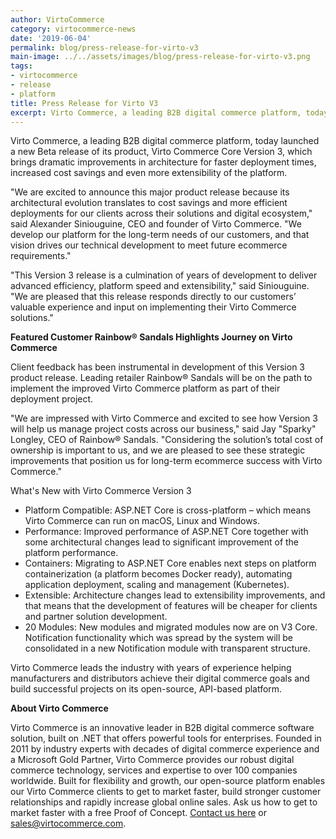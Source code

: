 ```yaml
---
author: VirtoCommerce
category: virtocommerce-news
date: '2019-06-04'
permalink: blog/press-release-for-virto-v3
main-image: ../../assets/images/blog/press-release-for-virto-v3.png
tags:
- virtocommerce
- release
- platform
title: Press Release for Virto V3
excerpt: ​​Virto Commerce, a leading B2B digital commerce platform, today launched a new Beta release of its product, Virto Commerce Core Version 3
---
```

<p class="text">
    ​​Virto Commerce, a leading B2B digital commerce platform, today launched a new Beta release of its product, Virto Commerce Core Version 3, which brings dramatic improvements in
    architecture for faster deployment times, increased cost savings and even more extensibility of the platform.
</p>
<p class="text">
    "We are excited to announce this major product release because its architectural evolution translates to cost savings and more efficient deployments for our clients across their
    solutions and digital ecosystem," said Alexander Siniouguine, CEO and founder of Virto Commerce. "We develop our platform for the long-term needs of our customers, and that vision
    drives our technical development to meet future ecommerce requirements."
</p>
<p class="text">
    "This Version 3 release is a culmination of years of development to deliver advanced efficiency, platform speed and extensibility," said Siniouguine. "We are pleased that this
    release responds directly to our customers’ valuable experience and input on implementing their Virto Commerce solutions."
</p>
<strong class="text">
    Featured Customer Rainbow® Sandals Highlights Journey on Virto Commerce
</strong>
<p class="text">
    Client feedback has been instrumental in development of this Version 3 product release. Leading retailer Rainbow® Sandals will be on the path to implement the improved Virto
    Commerce platform as part of their deployment project.
</p>
<p class="text">
    "We are impressed with Virto Commerce and excited to see how Version 3 will help us manage project costs across our business," said Jay "Sparky" Longley, CEO of Rainbow® Sandals.
    "Considering the solution’s total cost of ownership is important to us, and we are pleased to see these strategic improvements that position us for long-term ecommerce success
    with Virto Commerce."
</p>
<p class="text">
    What's New with Virto Commerce Version 3
</p>
<ul class="text">
    <li>
        Platform Compatible: ASP.NET Core is cross-platform – which means Virto Commerce can run on macOS, Linux and Windows.
    </li>
    <li>
        Performance: Improved performance of ASP.NET Core together with some architectural changes lead to significant improvement of the platform performance.
    </li>
    <li>
        Containers: Migrating to ASP.NET Core enables next steps on platform containerization (a platform becomes Docker ready), automating application deployment, scaling and
        management (Kubernetes).
    </li>
    <li>
        Extensible: Architecture changes lead to extensibility improvements, and that means that the development of features will be cheaper for clients and partner solution
        development.
    </li>
    <li>
        20 Modules: New modules and migrated modules now are on V3 Core. Notification functionality which was spread by the system will be consolidated in a new Notification module
        with transparent structure.
    </li>
</ul>
<p class="text">
    Virto Commerce leads the industry with years of experience helping manufacturers and distributors achieve their digital commerce goals and build successful projects on its
    open-source, API-based platform.
</p>
<strong class="text">
    About Virto Commerce
</strong>
<p class="text">
    Virto Commerce is an innovative leader in B2B digital commerce software solution, built on .NET that offers powerful tools for enterprises. Founded in 2011 by industry experts
    with decades of digital commerce experience and a Microsoft Gold Partner, Virto Commerce provides our robust digital commerce technology, services and expertise to over 100
    companies worldwide. Built for flexibility and growth, our open-source platform enables our Virto Commerce clients to get to market faster, build stronger customer relationships
    and rapidly increase global online sales. Ask us how to get to market faster with a free Proof of Concept. <a href="/contact-us">Contact us here</a> or
    <a href="mailto:sales@virtocommerce.com">sales@virtocommerce.com</a>.
</p>
